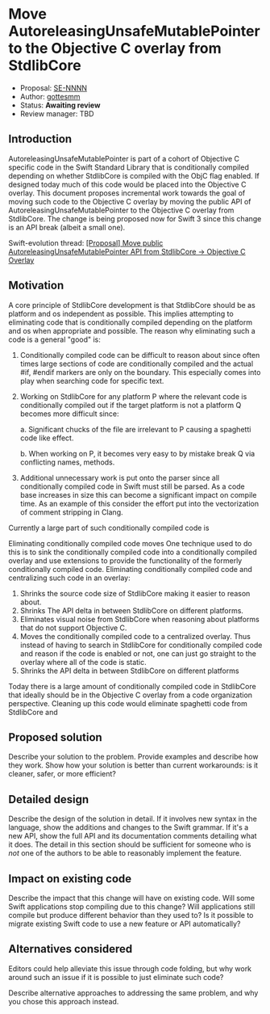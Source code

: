 # Move AutoreleasingUnsafeMutablePointer to the Objective C overlay from StdlibCore

* Proposal: [SE-NNNN](XXXX-Move-autoreleasing-pointer-to-objc-overlay.md)
* Author: [gottesmm](https://github.com/gottesmm)
* Status: **Awaiting review**
* Review manager: TBD

## Introduction

AutoreleasingUnsafeMutablePointer is part of a cohort of Objective C specific
code in the Swift Standard Library that is conditionally compiled depending on
whether StdlibCore is compiled with the ObjC flag enabled. If designed today
much of this code would be placed into the Objective C overlay. This document
proposes incremental work towards the goal of moving such code to the Objective
C overlay by moving the public API of AutoreleasingUnsafeMutablePointer to the
Objective C overlay from StdlibCore. The change is being proposed now for Swift
3 since this change is an API break (albeit a small one).

Swift-evolution thread: [[Proposal] Move public AutoreleasingUnsafeMutablePointer API from StdlibCore -> Objective C Overlay](http://thread.gmane.org/gmane.comp.lang.swift.evolution/24631)

## Motivation

A core principle of StdlibCore development is that StdlibCore should be as
platform and os independent as possible. This implies attempting to eliminating
code that is conditionally compiled depending on the platform and os when
appropriate and possible. The reason why eliminating such a code is a general
"good" is:

1. Conditionally compiled code can be difficult to reason about since often
   times large sections of code are conditionally compiled and the actual #if,
   #endif markers are only on the boundary. This especially comes into play when
   searching code for specific text.

2. Working on StdlibCore for any platform P where the relevant code is
   conditionally compiled out if the target platform is not a platform Q becomes
   more difficult since:
   
   a. Significant chucks of the file are irrelevant to P causing a spaghetti
      code like effect.

   b. When working on P, it becomes very easy to by mistake break Q via
      conflicting names, methods.

3. Additional unnecessary work is put onto the parser since all conditionally
   compiled code in Swift must still be parsed. As a code base increases in size
   this can become a significant impact on compile time. As an example of this
   consider the effort put into the vectorization of comment stripping in Clang.

Currently a large part of such conditionally compiled code is

Eliminating
conditionally compiled code moves One technique used to do this is to sink the
conditionally compiled code into a conditionally compiled overlay and use
extensions to provide the functionality of the formerly conditionally compiled
code. Eliminating conditionally compiled code and centralizing such code in an
overlay:

1. Shrinks the source code size of StdlibCore making it easier to reason about.
2. Shrinks The API delta in between StdlibCore on different platforms.
3. Eliminates visual noise from StdlibCore when reasoning about platforms that
   do not support Objective C.
4. Moves the conditionally compiled code to a centralized overlay. Thus instead
   of having to search in StdlibCore for conditionally compiled code and reason
   if the code is enabled or not, one can just go straight to the overlay where
   all of the code is static.
5. Shrinks the API delta in between StdlibCore on different platforms

Today there is a large amount of conditionally compiled code in StdlibCore that
ideally should be in the Objective C overlay from a code organization
perspective. Cleaning up this code would eliminate spaghetti code from
StdlibCore and 

## Proposed solution

Describe your solution to the problem. Provide examples and describe
how they work. Show how your solution is better than current
workarounds: is it cleaner, safer, or more efficient?

## Detailed design

Describe the design of the solution in detail. If it involves new
syntax in the language, show the additions and changes to the Swift
grammar. If it's a new API, show the full API and its documentation
comments detailing what it does. The detail in this section should be
sufficient for someone who is *not* one of the authors to be able to
reasonably implement the feature.

## Impact on existing code

Describe the impact that this change will have on existing code. Will some
Swift applications stop compiling due to this change? Will applications still
compile but produce different behavior than they used to? Is it
possible to migrate existing Swift code to use a new feature or API
automatically?

## Alternatives considered

Editors could help alleviate this issue through code folding, but why work
around such an issue if it is possible to just eliminate such code?

Describe alternative approaches to addressing the same problem, and
why you chose this approach instead.

